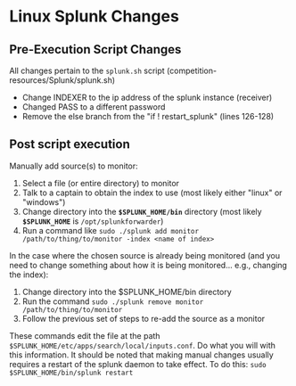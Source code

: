 # Linux Splunk Changes

## Pre-Execution Script Changes

All changes pertain to the `splunk.sh` script (competition-resources/Splunk/splunk.sh)
- Change INDEXER to the ip address of the splunk instance (receiver)
- Changed PASS to a different password
- Remove the else branch from the "if ! restart_splunk" (lines 126-128)

## Post script execution

Manually add source(s) to monitor:

1. Select a file (or entire directory) to monitor
1. Talk to a captain to obtain the index to use (most likely either "linux" or "windows")
1. Change directory into the **`$SPLUNK_HOME/bin`** directory (most likely **`$SPLUNK_HOME`** is `/opt/splunkforwarder`)
1. Run a command like `sudo ./splunk add monitor /path/to/thing/to/monitor -index <name of index>`

In the case where the chosen source is already being monitored (and you need to change something about how it is being monitored... e.g., changing the index):

1. Change directory into the $SPLUNK_HOME/bin directory
1. Run the command `sudo ./splunk remove monitor /path/to/thing/to/monitor`
1. Follow the previous set of steps to re-add the source as a monitor

These commands edit the file at the path `$SPLUNK_HOME/etc/apps/search/local/inputs.conf`. Do what you will with this information. It should be noted that making manual changes usually requires a restart of the splunk daemon to take effect. To do this: `sudo $SPLUNK_HOME/bin/splunk restart`
